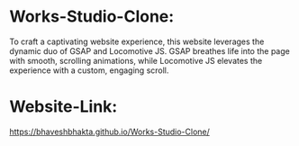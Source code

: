 # Works-Studio-Clone:

To craft a captivating website experience, this website leverages the dynamic duo of GSAP and Locomotive JS. GSAP breathes life into the page with smooth, scrolling animations, while Locomotive JS elevates the experience with a custom, engaging scroll.

# Website-Link: 
https://bhaveshbhakta.github.io/Works-Studio-Clone/
